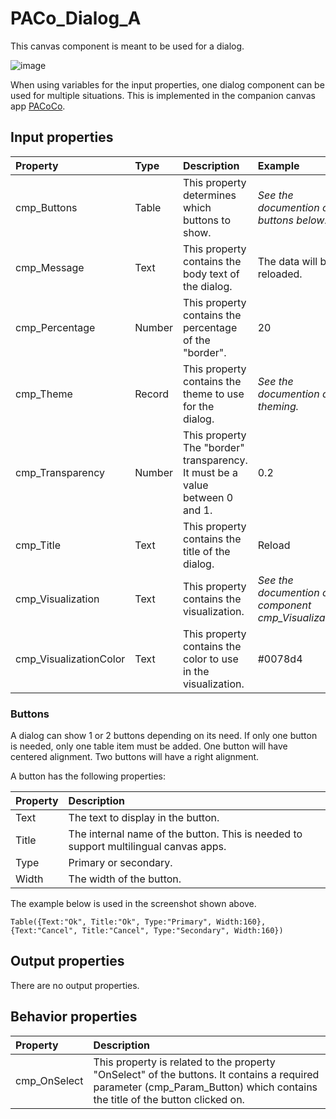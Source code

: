 # PACo_Dialog_A

This canvas component is meant to be used for a dialog.

![image](https://user-images.githubusercontent.com/35654198/197049801-26e700d7-70c2-4742-b8f2-993083c4ab5c.png)

When using variables for the input properties, one dialog component can be used for multiple situations. This is implemented in the companion canvas app [PACoCo](./../PACoCo.md).

## **Input properties**

| Property | Type | Description | Example |
| :--- | :--- | :--- | :--- |
| cmp_Buttons | Table | This property determines which buttons to show. | *See the documention on buttons below.* |
| cmp_Message | Text | This property contains the body text of the dialog. | The data will be reloaded. |
| cmp_Percentage | Number | This property contains the percentage of the "border". | 20 |
| cmp_Theme | Record | This property contains the theme to use for the dialog. | *See the documention on theming.* |
| cmp_Transparency| Number | This property The "border" transparency. It must be a value between 0 and 1. | 0.2 |
| cmp_Title | Text | This property contains the title of the dialog. | Reload |
| cmp_Visualization | Text | This property contains the visualization. | *See the documention on the component cmp_Visualization_A.* |
| cmp_VisualizationColor | Text | This property contains the color to use in the visualization. | #0078d4 |

### Buttons
A dialog can show 1 or 2 buttons depending on its need. If only one button is needed, only one table item must be added. One button will have centered alignment. Two buttons will have a right alignment.

A button has the following properties:

| Property | Description |
| :--- | :--- |
| Text | The text to display in the button. |
| Title | The internal name of the button. This is needed to support multilingual canvas apps. |
| Type | Primary or secondary. |
| Width | The width of the button. |

The example below is used in the screenshot shown above.

`Table({Text:"Ok", Title:"Ok", Type:"Primary", Width:160}, {Text:"Cancel", Title:"Cancel", Type:"Secondary", Width:160})`

## **Output properties**

There are no output properties.

## **Behavior properties**

| Property | Description |
| :--- | :--- |
| cmp_OnSelect | This property is related to the property "OnSelect" of the buttons. It contains a required parameter (cmp_Param_Button) which contains the title of the button clicked on. |
